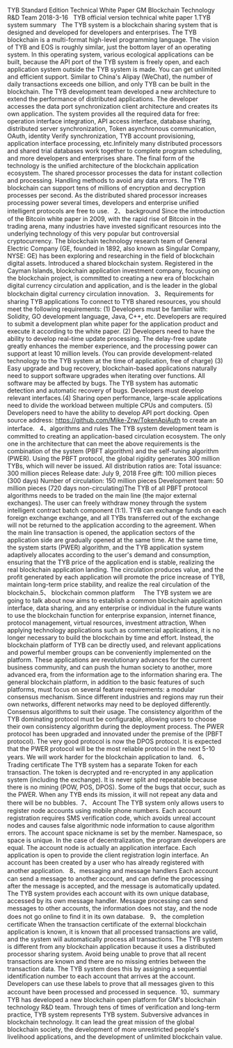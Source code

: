 TYB Standard Edition Technical White Paper
GM Blockchain Technology R&D Team
2018-3-16
 
TYB official version technical white paper 
1.TYB system summary
 
The TYB system is a blockchain sharing system that is designed and developed for developers and enterprises. The TYB blockchain is a multi-format high-level programming language.
The vision of TYB and EOS is roughly similar, just the bottom layer of an operating system. In this operating system, various ecological applications can be built, because the API port of the TYB system is freely open, and each application system outside the TYB system is made. You can get unlimited and efficient support. Similar to China's Alipay (WeChat), the number of daily transactions exceeds one billion, and only TYB can be built in the blockchain. The TYB development team developed a new architecture to extend the performance of distributed applications. The developer accesses the data port synchronization client architecture and creates its own application. The system provides all the required data for free: operation interface integration, API access interface, database sharing, distributed server synchronization, Token asynchronous communication, OAuth, identity Verify synchronization, TYB account provisioning, application interface processing, etc.Infinitely many distributed processors and shared trial databases work together to complete program scheduling, and more developers and enterprises share. The final form of the technology is the unified architecture of the blockchain application ecosystem. The shared processor processes the data for instant collection and processing. Handling methods to avoid any data errors. The TYB blockchain can support tens of millions of encryption and decryption processes per second. As the distributed shared processor increases processing power several times, developers and enterprise unified intelligent protocols are free to use.
 
2、 background
Since the introduction of the Bitcoin white paper in 2009, with the rapid rise of Bitcoin in the trading arena, many industries have invested significant resources into the underlying technology of this very popular but controversial cryptocurrency. The blockchain technology research team of General Electric Company (GE, founded in 1892, also known as Singular Company, NYSE: GE) has been exploring and researching in the field of blockchain digital assets. Introduced a shared blockchain system. Registered in the Cayman Islands, blockchain application investment company, focusing on the blockchain project, is committed to creating a new era of blockchain digital currency circulation and application, and is the leader in the global blockchain digital currency circulation innovation.
 
3、Requirements for sharing TYB applications
To connect to TYB shared resources, you should meet the following requirements:
(1) Developers must be familiar with: Solidity, GO development language, Java, C++, etc. Developers are required to submit a development plan white paper for the application product and execute it according to the white paper.
(2) Developers need to have the ability to develop real-time update processing. The delay-free update greatly enhances the member experience, and the processing power can support at least 10 million levels. (You can provide development-related technology to the TYB system at the time of application, free of charge)
(3) Easy upgrade and bug recovery, blockchain-based applications naturally need to support software upgrades when iterating over functions. All software may be affected by bugs. The TYB system has automatic detection and automatic recovery of bugs. Developers must develop relevant interfaces.(4) Sharing open performance, large-scale applications need to divide the workload between multiple CPUs and computers.
(5) Developers need to have the ability to develop API port docking.
Open source address: https://github.com/Mike-Zrw/TokenApiAuth to create an interface.
 
4、algorithms and rules
The TYB system development team is committed to creating an application-based circulation ecosystem. The only one in the architecture that can meet the above requirements is the combination of the system (PBFT algorithm) and the self-tuning algorithm (PWER).
Using the PBFT protocol, the global rigidity generates 300 million TYBs, which will never be issued. All distribution ratios are:
Total issuance: 300 million pieces
Release date: July 9, 2018
Free gift: 100 million pieces (300 days)
Number of circulation: 150 million pieces
Development team: 50 million pieces (720 days non-circulating)The TYB of all PBFT protocol algorithms needs to be traded on the main line (the major external exchanges). The user can freely withdraw money through the system intelligent contract batch component (1:1). TYB can exchange funds on each foreign exchange exchange, and all TYBs transferred out of the exchange will not be returned to the application according to the agreement. When the main line transaction is opened, the application sectors of the application side are gradually opened at the same time. At the same time, the system starts (PWER) algorithm, and the TYB application system adaptively allocates according to the user's demand and consumption, ensuring that the TYB price of the application end is stable, realizing the real blockchain application landing. The circulation produces value, and the profit generated by each application will promote the price increase of TYB, maintain long-term price stability, and realize the real circulation of the blockchain.5、 blockchain common platform
    The TYB system we are going to talk about now aims to establish a common blockchain application interface, data sharing, and any enterprise or individual in the future wants to use the blockchain function for enterprise expansion, internet finance, protocol management, virtual resources, investment attraction, When applying technology applications such as commercial applications, it is no longer necessary to build the blockchain by time and effort. Instead, the blockchain platform of TYB can be directly used, and relevant applications and powerful member groups can be conveniently implemented on the platform. These applications are revolutionary advances for the current business community, and can push the human society to another, more advanced era, from the information age to the information sharing era. The general blockchain platform, in addition to the basic features of such platforms, must focus on several feature requirements: a modular consensus mechanism. Since different industries and regions may run their own networks, different networks may need to be deployed differently. Consensus algorithms to suit their usage. The consistency algorithm of the TYB dominating protocol must be configurable, allowing users to choose their own consistency algorithm during the deployment process. The PWER protocol has been upgraded and innovated under the premise of the (PBFT protocol). The very good protocol is now the DPOS protocol. It is expected that the PWER protocol will be the most reliable protocol in the next 5-10 years. We will work harder for the blockchain application to land.
 
6、 Trading certificate
The TYB system has a separate Token for each transaction. The token is decrypted and re-encrypted in any application system (including the exchange). It is never split and repeatable because there is no mining (POW, POS, DPOS). Some of the bugs that occur, such as the PWER. When any TYB ends its mission, it will not repeat any data and there will be no bubbles.
 7、 Account
The TYB system only allows users to register node accounts using mobile phone numbers. Each account registration requires SMS verification code, which avoids unreal account nodes and causes false algorithmic node information to cause algorithm errors. The account space nickname is set by the member. Namespace, so space is unique. In the case of decentralization, the program developers are equal. The account node is actually an application interface. Each application is open to provide the client registration login interface. An account has been created by a user who has already registered with another application.
 
8、messaging and message handlers
Each account can send a message to another account, and can define the processing after the message is accepted, and the message is automatically updated. The TYB system provides each account with its own unique database, accessed by its own message handler. Message processing can send messages to other accounts, the information does not stay, and the node does not go online to find it in its own database.
 
9、 the completion certificate
When the transaction certificate of the external blockchain application is known, it is known that all processed transactions are valid, and the system will automatically process all transactions. The TYB system is different from any blockchain application because it uses a distributed processor sharing system. Avoid being unable to prove that all recent transactions are known and there are no missing entries between the transaction data. The TYB system does this by assigning a sequential identification number to each account that arrives at the account. Developers can use these labels to prove that all messages given to this account have been processed and processed in sequence.
 10、summary
TYB has developed a new blockchain open platform for GM's blockchain technology R&D team. Through tens of times of verification and long-term practice, TYB system represents TYB system. Subversive advances in blockchain technology. It can lead the great mission of the global blockchain society, the development of more unrestricted people's livelihood applications, and the development of unlimited blockchain value.
